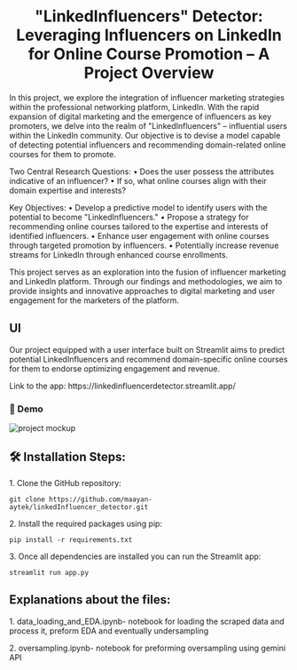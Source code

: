 <h1 align="center" id="title">"LinkedInfluencers" Detector: Leveraging Influencers on LinkedIn for Online Course Promotion – A Project Overview</h1>

<p id="description">In this project, we explore the integration of influencer marketing strategies within the professional networking platform, LinkedIn. With the rapid expansion of digital marketing and the emergence of influencers as key promoters, we delve into the realm of "LinkedInfluencers" – influential users within the LinkedIn community. Our objective is to devise a model capable of detecting potential influencers and recommending domain-related online courses for them to promote.

Two Central Research Questions:
•	Does the user possess the attributes indicative of an influencer?
•	If so, what online courses align with their domain expertise and interests?

Key Objectives:
•	Develop a predictive model to identify users with the potential to become "LinkedInfluencers."
•	Propose a strategy for recommending online courses tailored to the expertise and interests of identified influencers.
•	Enhance user engagement with online courses through targeted promotion by influencers.
•	Potentially increase revenue streams for LinkedIn through enhanced course enrollments.

This project serves as an exploration into the fusion of influencer marketing and LinkedIn platform. Through our findings and methodologies, we aim to provide insights and innovative approaches to digital marketing and user engagement for the marketers of the platform.

<h2>UI</h2>
<p id="description"> Our project equipped with a user interface built on Streamlit aims to predict potential LinkedInfluencers and recommend domain-specific online courses for them to endorse optimizing engagement and revenue.</p>
Link to the app: https://linkedinfluencerdetector.streamlit.app/
<h3>🚀 Demo</h3>

![project mockup](https://github.com/maayan-aytek/linkedInfluencer_detector/assets/81248290/6bb08045-b492-4acd-99ea-955de5c8c3af)
<h2>🛠️ Installation Steps:</h2>

<p>1. Clone the GitHub repository:</p>

```
git clone https://github.com/maayan-aytek/linkedInfluencer_detector.git
```

<p>2. Install the required packages using pip:</p>

```
pip install -r requirements.txt
```

<p>3. Once all dependencies are installed you can run the Streamlit app:</p>

```
streamlit run app.py
```
<h2>Explanations about the files:</h2>
<p>1. data_loading_and_EDA.ipynb- notebook for loading the scraped data and process it, preform EDA and eventually undersampling</p> 
<p>2. oversampling.ipynb- notebook for preforming oversampling using gemini API</p> 
